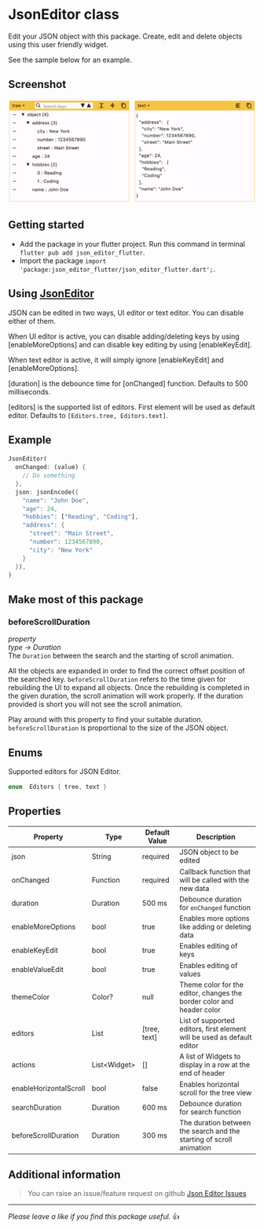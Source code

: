 # JsonEditor class

Edit your JSON object with this package. Create, edit and delete objects using this user friendly widget. 

See the sample below for an example.

## Screenshot
![JSON Editor](https://raw.githubusercontent.com/SanjaySodani/media/main/jsoneditor.png)

## Getting started
- Add the package in your flutter project.  Run this command in terminal `flutter pub add json_editor_flutter`.
- Import the package `import 'package:json_editor_flutter/json_editor_flutter.dart';`.

## Using [JsonEditor](https://pub.dev/packages/json_editor_flutter)

JSON can be edited in two ways, UI editor or text editor. You can disable either of them.

When UI editor is active, you can disable adding/deleting keys by using [enableMoreOptions] and can disable key editing by using [enableKeyEdit].

When text editor is active, it will simply ignore [enableKeyEdit] and [enableMoreOptions].

[duration] is the debounce time for [onChanged] function. Defaults to 500 milliseconds.

[editors] is the supported list of editors. First element will be used as default editor. Defaults to `[Editors.tree, Editors.text]`.

## Example
```dart
JsonEditor(
  onChanged: (value) {
    // Do something
  },
  json: jsonEncode({
    "name": "John Doe",
    "age": 24,
    "hobbies": ["Reading", "Coding"],
    "address": {
      "street": "Main Street",
      "number": 1234567890,
      "city": "New York"
    }
  }),
)
```

## Make most of this package

### beforeScrollDuration
*property*<br>
*type -> Duration*<br>
The `Duration` between the search and the starting of scroll animation.

All the objects are expanded in order to find the correct offset position of the searched key. `beforeScrollDuration` refers to the time given for rebuilding the UI to expand all objects. Once the rebuilding is completed in the given duration, the scroll animation will work properly. If the duration provided is short you will not see the scroll animation.

Play around with this property to find your suitable duration. `beforeScrollDuration` is proportional to the size of the JSON object.

## Enums
Supported editors for JSON Editor.
```dart
enum  Editors { tree, text }
```

## Properties

| Property               | Type         | Default Value | Description                                                                                                                                   |
| -----------------------|--------------|---------------|-----------------------------------------------------------------------------------------------------------------------------------------------|
| json                   | String       | required      | JSON object to be edited
| onChanged              | Function     | required      | Callback function that will be called with the new data
| duration               | Duration     | 500 ms        | Debounce duration for `onChanged` function
| enableMoreOptions      | bool         | true          | Enables more options like adding or deleting data
| enableKeyEdit          | bool         | true          | Enables editing of keys
| enableValueEdit        | bool         | true          | Enables editing of values
| themeColor             | Color?       | null          | Theme color for the editor, changes the border color and header color
| editors                | List<Editors>| [tree, text]  | List of supported editors, first element will be used as default editor
| actions                | List\<Widget>| []            | A list of Widgets to display in a row at the end of header
| enableHorizontalScroll | bool         | false         | Enables horizontal scroll for the tree view
| searchDuration         | Duration     | 600 ms        | Debounce duration for search function
| beforeScrollDuration   | Duration     | 300 ms        | The duration between the search and the starting of scroll animation


## Additional information
> You can raise an issue/feature request on github [Json Editor Issues](https://github.com/SanjaySodani/json_editor_flutter/issues)
---
*Please leave a like if you find this package useful.* :+1:
